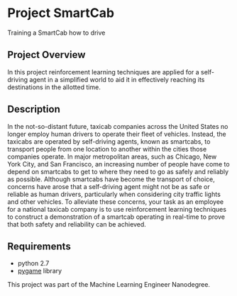 # Project SmartCab

Training a SmartCab how to drive

## Project Overview
In this project reinforcement learning techniques are applied for a self-driving agent in a simplified world to aid it in effectively reaching its destinations in the allotted time.

## Description
In the not-so-distant future, taxicab companies across the United States no longer employ human drivers to operate their fleet of vehicles. Instead, the taxicabs are operated by self-driving agents, known as smartcabs, to transport people from one location to another within the cities those companies operate. In major metropolitan areas, such as Chicago, New York City, and San Francisco, an increasing number of people have come to depend on smartcabs to get to where they need to go as safely and reliably as possible. Although smartcabs have become the transport of choice, concerns have arose that a self-driving agent might not be as safe or reliable as human drivers, particularly when considering city traffic lights and other vehicles. To alleviate these concerns, your task as an employee for a national taxicab company is to use reinforcement learning techniques to construct a demonstration of a smartcab operating in real-time to prove that both safety and reliability can be achieved.


## Requirements
- python 2.7
- [pygame](https://www.pygame.org/wiki/GettingStarted) library


This project was part of the Machine Learning Engineer Nanodegree.
